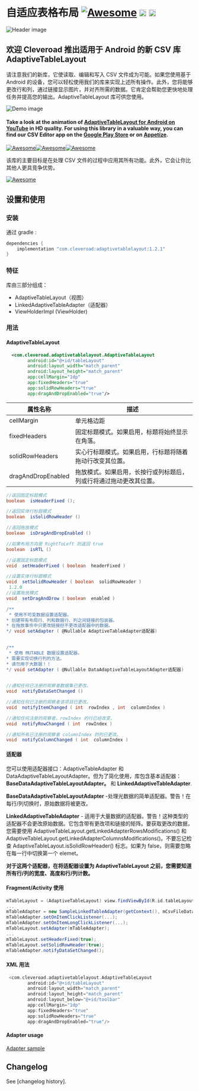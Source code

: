 # 自适应表格布局 [![Awesome](https://cdn.rawgit.com/sindresorhus/awesome/d7305f38d29fed78fa85652e3a63e154dd8e8829/media/badge.svg)](https://github.com/sindresorhus/awesome) <img src="https://www.cleveroad.com/public/comercial/label-android.svg" height="19"> <a href="https://www.cleveroad.com/?utm_source=github&utm_medium=label&utm_campaign=contacts"><img src="https://www.cleveroad.com/public/comercial/label-cleveroad.svg" height="19"></a>
![Header image](/images/header.png)

## 欢迎 Cleveroad 推出适用于 Android 的新 CSV 库 AdaptiveTableLayout

请注意我们的新库，它使读取、编辑和写入 CSV 文件成为可能。如果您使用基于 Android 的设备，您可以轻松使用我们的库来实现上述所有操作。此外，您将能够更改行和列，通过链接显示图片，并对齐所需的数据。它肯定会帮助您更快地处理任务并提高您的输出。AdaptiveTableLayout 库可供您使用。

![Demo image](/images/demo.gif)

#### Take a look at the animation of <strong><a target="_blank" href="https://www.youtube.com/watch?v=YTwpEPIlhuE">AdaptiveTableLayout for Android on YouTube</a></strong> in HD quality. For using this library in a valuable way, you can find our CSV Editor app on the <a target="_blank"  href="https://play.google.com/store/apps/details?id=com.cleveroad.tablelayout">Google Play Store</a> or on <a target="_blank"  href="https://appetize.io/app/wgacjavwr57fec241bq802gzcg?device=nexus5&scale=75&orientation=portrait&osVersion=7.0">Appetize</a>.
[![Awesome](/images/youtube.png)](https://www.youtube.com/watch?v=YTwpEPIlhuE)[![Awesome](/images/google-play.png)](https://play.google.com/store/apps/details?id=com.cleveroad.tablelayout)[![Awesome](/images/appertize.png)](https://appetize.io/app/wgacjavwr57fec241bq802gzcg?device=nexus5&scale=75&orientation=portrait&osVersion=7.0)

该库的主要目标是在处理 CSV 文件的过程中应用其所有功能。此外，它会让你比其他人更具竞争优势。

[![Awesome](/images/logo-footer.png)](https://www.cleveroad.com/?utm_source=github&utm_medium=label&utm_campaign=contacts)
<br/>
## 设置和使用
### 安装
通过 gradle : 
```groovy
dependencies {
    implementation "com.cleveroad:adaptivetablelayout:1.2.1"
}
```
### 特征 ###
库由三部分组成：
- AdaptiveTableLayout（视图）
- LinkedAdaptiveTableAdapter（适配器）
- ViewHolderImpl (ViewHolder)

### 用法 ###
#### AdaptiveTableLayout ####
```XML
  <com.cleveroad.adaptivetablelayout.AdaptiveTableLayout
        android:id="@+id/tableLayout"
        android:layout_width="match_parent"
        android:layout_height="match_parent"      
        app:cellMargin="1dp"
        app:fixedHeaders="true"
        app:solidRowHeaders="true"
        app:dragAndDropEnabled="true"/>
```
|  属性名称	 | 描述 |
|---|---|
| cellMargin  | 单元格边距 |
| fixedHeaders  | 固定标题模式。如果启用，标题将始终显示在角落。|
| solidRowHeaders  | 实心行标题模式。如果启用，行标题将随着拖动行改变其位置。|
| dragAndDropEnabled | 拖放模式。如果启用，长按行或列标题后，列或行将通过拖动更改其位置。|

```groovy
//返回固定标题模式
boolean  isHeaderFixed ();

//返回实体行标题模式
boolean  isSolidRowHeader ()

//返回拖放模式
boolean  isDragAndDropEnabled ()

//如果布局方向是 RightToLeft 则返回 true 
boolean  isRTL ()

//设置固定标题模式
void  setHeaderFixed ( boolean  headerFixed )

//设置实体行标题模式
void  setSolidRowHeader ( boolean  solidRowHeader )
 1.2.0 
//设置拖放模式
void  setDragAndDrow ( boolean  enabled )

/**
 * 使用不可变数据设置适配器。
* 创建带有布局行、列和数据行、列之间链接的包装器。
* 在拖放事件中只更改链接但不更改适配器中的数据。
*/ void setAdapter ( @Nullable AdaptiveTableAdapter适配器) 
   

/**
 * 使用 MUTABLE 数据设置适配器。
* 需要实现切换行列的方法。    
* 请勿用于大数据！！
*/ void setAdapter ( @Nullable DataAdaptiveTableLayoutAdapter适配器) 
   

//通知任何已注册的观察者数据集已更改。
void  notifyDataSetChanged ()

//通知任何已注册的观察者该项目已更改。
void  notifyItemChanged ( int  rowIndex , int  columnIndex )

//通知任何注册的观察者，rowIndex 的行已经改变。
void  notifyRowChanged ( int  rowIndex )

//通知所有已注册的观察者 columnIndex 的列已更改。
void  notifyColumnChanged ( int  columnIndex )
```
#### 适配器 ####
您可以使用适配器接口：AdaptiveTableAdapter 和 DataAdaptiveTableLayoutAdapter。但为了简化使用，库包含基本适配器： <b>BaseDataAdaptiveTableLayoutAdapter。</b> 和 <b>LinkedAdaptiveTableAdapter</b>.

<b>BaseDataAdaptiveTableLayoutAdapter</b> -处理光数据的简单适配器。警告！在每行/列切换时，原始数据将被更改。

<b>LinkedAdaptiveTableAdapter</b> - 适用于大量数据的适配器。警告！这种类型的适配器不会更改原始数据。它包含带有更改项和链接的矩阵。要获取更改的数据，您需要使用 AdaptiveTableLayout.getLinkedAdapterRowsMo​​difications() 和 AdaptiveTableLayout.getLinkedAdapterColumnsModifications()。不要忘记检查 AdaptiveTableLayout.isSolidRowHeader() 标志。如果为 false，则需要忽略在每一行中切换第一个 elemet。

<b>对于这两个适配器，在将适配器设置为 AdaptiveTableLayout 之前，您需要知道所有行/列的宽度、高度和行/列计数。</b>
#### Fragment/Activity 使用 ####
```groovy
mTableLayout = (AdaptiveTableLayout) view.findViewById(R.id.tableLayout);
...
mTableAdapter = new SampleLinkedTableAdapter(getContext(), mCsvFileDataSource);
mTableAdapter.setOnItemClickListener(...);
mTableAdapter.setOnItemLongClickListener(...);
mTableLayout.setAdapter(mTableAdapter);
...
mTableLayout.setHeaderFixed(true);
mTableLayout.setSolidRowHeader(true);
mTableAdapter.notifyDataSetChanged();
```
#### XML 用法 ####
```groovy
 <com.cleveroad.adaptivetablelayout.AdaptiveTableLayout
        android:id="@+id/tableLayout"
        android:layout_width="match_parent"
        android:layout_height="match_parent"
        android:layout_below="@+id/toolbar"
        app:cellMargin="1dp"
        app:fixedHeaders="true"
        app:solidRowHeaders="true"
        app:dragAndDropEnabled="true"/>
```
#### Adapter usage ####
<a href="sample/src/main/java/com/cleveroad/sample/adapter/SampleLinkedTableAdapter.java"> Adapter sample </a>

## Changelog
See [changelog history].

